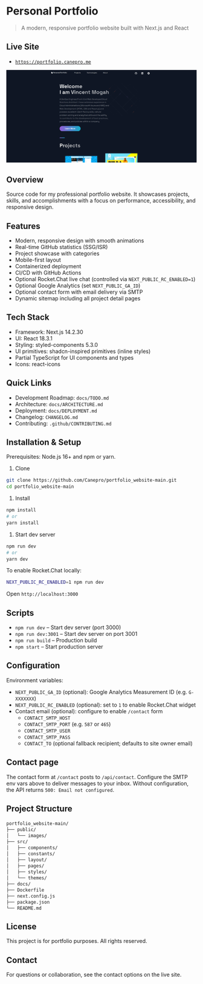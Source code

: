 # Personal Portfolio

> A modern, responsive portfolio website built with Next.js and React

## Live Site

- [`https://portfolio.canepro.me`](https://portfolio.canepro.me)

![Portfolio Website](https://github.com/Canepro/portfolio_website-main/blob/main/public/images/6.png?raw=true)

## Overview

Source code for my professional portfolio website. It showcases projects, skills, and accomplishments with a focus on performance, accessibility, and responsive design.

## Features

- Modern, responsive design with smooth animations
- Real-time GitHub statistics (SSG/ISR)
- Project showcase with categories
- Mobile-first layout
- Containerized deployment
- CI/CD with GitHub Actions
- Optional Rocket.Chat live chat (controlled via `NEXT_PUBLIC_RC_ENABLED=1`)
- Optional Google Analytics (set `NEXT_PUBLIC_GA_ID`)
- Optional contact form with email delivery via SMTP
- Dynamic sitemap including all project detail pages

## Tech Stack

- Framework: Next.js 14.2.30
- UI: React 18.3.1
- Styling: styled-components 5.3.0
- UI primitives: shadcn-inspired primitives (inline styles)
- Partial TypeScript for UI components and types
- Icons: react-icons

## Quick Links

- Development Roadmap: `docs/TODO.md`
- Architecture: `docs/ARCHITECTURE.md`
- Deployment: `docs/DEPLOYMENT.md`
- Changelog: `CHANGELOG.md`
- Contributing: `.github/CONTRIBUTING.md`

## Installation & Setup

Prerequisites: Node.js 16+ and npm or yarn.

1. Clone

```bash
git clone https://github.com/Canepro/portfolio_website-main.git
cd portfolio_website-main
```

1. Install

```bash
npm install
# or
yarn install
```

1. Start dev server

```bash
npm run dev
# or
yarn dev
```

To enable Rocket.Chat locally:

```bash
NEXT_PUBLIC_RC_ENABLED=1 npm run dev
```

Open `http://localhost:3000`

## Scripts

- `npm run dev` – Start dev server (port 3000)
- `npm run dev:3001` – Start dev server on port 3001
- `npm run build` – Production build
- `npm start` – Start production server

## Configuration

Environment variables:

- `NEXT_PUBLIC_GA_ID` (optional): Google Analytics Measurement ID (e.g. `G-XXXXXXX`)
- `NEXT_PUBLIC_RC_ENABLED` (optional): set to `1` to enable Rocket.Chat widget
- Contact email (optional): configure to enable `/contact` form
  - `CONTACT_SMTP_HOST`
  - `CONTACT_SMTP_PORT` (e.g. `587` or `465`)
  - `CONTACT_SMTP_USER`
  - `CONTACT_SMTP_PASS`
  - `CONTACT_TO` (optional fallback recipient; defaults to site owner email)

## Contact page

The contact form at `/contact` posts to `/api/contact`. Configure the SMTP env vars above to deliver messages to your inbox. Without configuration, the API returns `500: Email not configured`.

## Project Structure

```text
portfolio_website-main/
├── public/
│   └── images/
├── src/
│   ├── components/
│   ├── constants/
│   ├── layout/
│   ├── pages/
│   ├── styles/
│   └── themes/
├── docs/
├── Dockerfile
├── next.config.js
├── package.json
└── README.md
```

## License

This project is for portfolio purposes. All rights reserved.

## Contact

For questions or collaboration, see the contact options on the live site.
